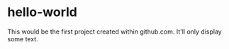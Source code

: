 # hello-world
This would be the first project created within github.com. It'll only display some text.
